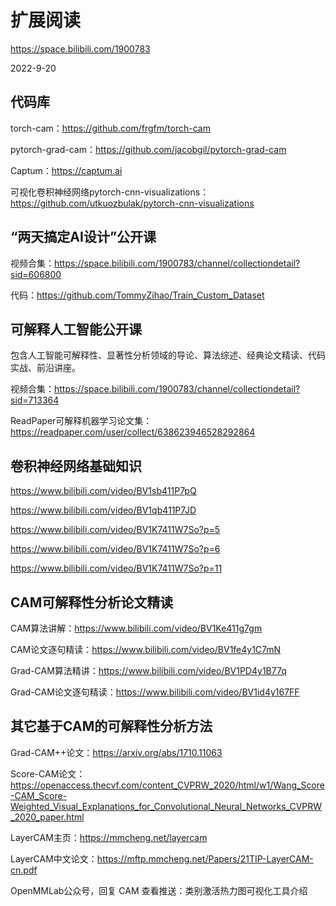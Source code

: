 # 扩展阅读

 <https://space.bilibili.com/1900783>

2022-9-20

## 代码库

torch-cam：<https://github.com/frgfm/torch-cam>

pytorch-grad-cam：<https://github.com/jacobgil/pytorch-grad-cam>

Captum：<https://captum.ai>

可视化卷积神经网络pytorch-cnn-visualizations：<https://github.com/utkuozbulak/pytorch-cnn-visualizations>

## “两天搞定AI设计”公开课

视频合集：<https://space.bilibili.com/1900783/channel/collectiondetail?sid=606800>

代码：<https://github.com/TommyZihao/Train_Custom_Dataset>

## 可解释人工智能公开课

包含人工智能可解释性、显著性分析领域的导论、算法综述、经典论文精读、代码实战、前沿讲座。

视频合集：<https://space.bilibili.com/1900783/channel/collectiondetail?sid=713364>

ReadPaper可解释机器学习论文集：<https://readpaper.com/user/collect/638623946528292864>

## 卷积神经网络基础知识

<https://www.bilibili.com/video/BV1sb411P7pQ>

<https://www.bilibili.com/video/BV1qb411P7JD>

<https://www.bilibili.com/video/BV1K7411W7So?p=5>

<https://www.bilibili.com/video/BV1K7411W7So?p=6>

<https://www.bilibili.com/video/BV1K7411W7So?p=11>

## CAM可解释性分析论文精读

CAM算法讲解：<https://www.bilibili.com/video/BV1Ke411g7gm>

CAM论文逐句精读：<https://www.bilibili.com/video/BV1fe4y1C7mN>

Grad-CAM算法精讲：<https://www.bilibili.com/video/BV1PD4y1B77q>

Grad-CAM论文逐句精读：<https://www.bilibili.com/video/BV1id4y167FF>

## 其它基于CAM的可解释性分析方法

Grad-CAM++论文：<https://arxiv.org/abs/1710.11063>

Score-CAM论文：<https://openaccess.thecvf.com/content_CVPRW_2020/html/w1/Wang_Score-CAM_Score-Weighted_Visual_Explanations_for_Convolutional_Neural_Networks_CVPRW_2020_paper.html>

LayerCAM主页：<https://mmcheng.net/layercam>

LayerCAM中文论文：<https://mftp.mmcheng.net/Papers/21TIP-LayerCAM-cn.pdf>

OpenMMLab公众号，回复 CAM 查看推送：类别激活热力图可视化工具介绍
